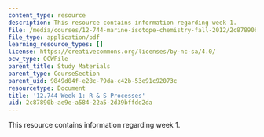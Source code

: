```yaml
---
content_type: resource
description: This resource contains information regarding week 1.
file: /media/courses/12-744-marine-isotope-chemistry-fall-2012/2c87890bae9ea58422a52d39bffdd2da_MIT12_744F12_Week1.pdf
file_type: application/pdf
learning_resource_types: []
license: https://creativecommons.org/licenses/by-nc-sa/4.0/
ocw_type: OCWFile
parent_title: Study Materials
parent_type: CourseSection
parent_uid: 9849d04f-e28c-79da-c42b-53e91c92073c
resourcetype: Document
title: '12.744 Week 1: R & S Processes'
uid: 2c87890b-ae9e-a584-22a5-2d39bffdd2da
---
```

This resource contains information regarding week 1.
